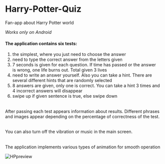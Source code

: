 # Harry-Potter-Quiz
Fan-app about Harry Potter world

*Works only on Android*

#### The application contains six tests:
1) the simplest, where you just need to choose the answer
2) need to type the correct answer from the letters given
3) 7 seconds is given for each question. If time has passed or the answer is wrong, one life burns out. Total given 3 lives
4) need to write an answer yourself. Also you can take a hint. There are several different hints that are randomly selected
5) 8 answers are given, only one is correct. You can take a hint 3 times and 4 incorrect answers will disappear
6) swipe up if given sentence is true, else swipe down
######
After passing each test appears information about results. Different phrases and images appear depending on the percentage of correctness of the test.
######
You can also turn off the vibration or music in the main screen.
######
The application implements various types of animation for smooth operation

![HPpreview](https://user-images.githubusercontent.com/51258482/71713657-afffe800-2e1b-11ea-84ff-730863b0d9f4.png)
